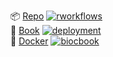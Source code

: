 <!-- badges: start -->
📦 [Repo](https://github.com/lgatto/MyBiocBook) [![rworkflows](https://img.shields.io/github/actions/workflow/status/lgatto/MyBiocBook/rworkflows.yml?label=Package%20check)](https://github.com/lgatto/MyBiocBook/actions/workflows/rworkflows.yml)   
📖 [Book](https://lgatto.github.io/MyBiocBook/devel) [![deployment](https://img.shields.io/github/actions/workflow/status/lgatto/MyBiocBook/pages/pages-build-deployment?label=Book%20deployment)](https://github.com/lgatto/MyBiocBook/actions/workflows/pages/pages-build-deployment)  
🐳 [Docker](https://github.com/lgatto/MyBiocBook/pkgs/container/MyBiocBook) [![biocbook](https://img.shields.io/github/actions/workflow/status/lgatto/MyBiocBook/biocbook.yml?label=Docker%20image)](https://github.com/lgatto/MyBiocBook/actions/workflows/biocbook.yml)  
<!-- badges: end -->
